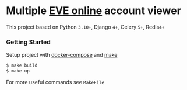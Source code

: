 # Multiple [EVE online](https://www.eveonline.com/) account viewer

This project based on Python `3.10+`, Django `4+`, Celery `5+`, Redis`4+`

### Getting Started

Setup project with [docker-compose](https://docs.docker.com/compose/)  and [make](https://en.wikipedia.org/wiki/Make_(software))

```bash
$ make build
$ make up
```
For more useful commands see `MakeFile`